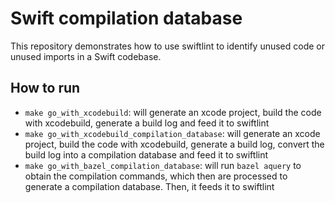 # Swift compilation database

This repository demonstrates how to use swiftlint to identify unused code or unused imports in a Swift codebase.

## How to run

* `make go_with_xcodebuild`: will generate an xcode project, build the code with xcodebuild, generate a build log and feed it to swiftlint
* `make go_with_xcodebuild_compilation_database`: will generate an xcode project, build the code with xcodebuild, generate a build log, convert the build log into a compilation database and feed it to swiftlint
* `make go_with_bazel_compilation_database`: will run `bazel aquery` to obtain the compilation commands, which then are processed to generate a compilation database. Then, it feeds it to swiftlint